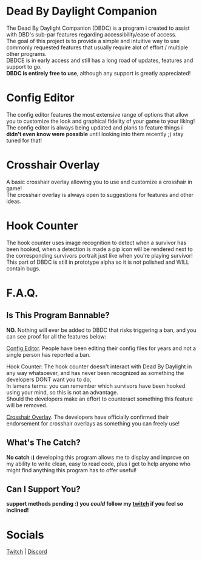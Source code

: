 # Dead By Daylight Companion
The Dead By Daylight Companion (DBDC) is a program i created to assist with DBD's sub-par features regarding accessibility/ease of access.  
The goal of this project is to provide a simple and intuitive way to use commonly requested features that usually require alot of effort / multiple other programs.  
DBDCE is in early access and still has a long road of updates, features and support to go.  
**DBDC is entirely free to use**, although any support is greatly appreciated!  
# Config Editor
The config editor features the most extensive range of options that allow you to customize the look and graphical fidelity of your game to your liking!  
The config editor is always being updated and plans to feature things i **didn't even know were possible** until looking into them recently ;) stay tuned for that!

# Crosshair Overlay
A basic crosshair overlay allowing you to use and customize a crosshair in game!  
The crosshair overlay is always open to suggestions for features and other ideas.

# Hook Counter
The hook counter uses image recognition to detect when a survivor has been hooked, when a detection is made a pip icon will be rendered next to the corresponding survivors portrait just like when you're playing survivor!  
This part of DBDC is still in prototype alpha so it is not polished and WILL contain bugs.  



# F.A.Q.

## Is This Program Bannable?
**NO.** Nothing will ever be added to DBDC that risks triggering a ban, and you can see proof for all the features below:  
  
[Config Editor](https://forums.bhvr.com/dead-by-daylight/discussion/28949/can-anyone-confirm-this-is-legal). People have been editing their config files for years and not a single person has reported a ban.  
  
Hook Counter: The hook counter doesn't interact with Dead By Daylight in any way whatsoever, and has never been recognized as something the developers DONT want you to do,   
In lamens terms: you can remember which survivors have been hooked using your mind, so this is not an advantage.  
Should the developers make an effort to counteract something this feature will be removed.  
  
[Crosshair Overlay](https://cdn.discordapp.com/attachments/1051308034942570528/1193797084143427645/GBP7jv1XYAAd1iN.png?ex=65ae052c&is=659b902c&hm=5eff54bdb5d5a730e913394a1e65273c821d031e4f12dd9f140851af5bb4f893&). The developers have officially confirmed their endorsement for crosshair overlays as something you can freely use!
## What's The Catch?
**No catch :)** developing this program allows me to display and improve on my ability to write clean, easy to read code, plus i get to help anyone who might find anything this program has to offer useful!  
## Can I Support You?
**support methods pending :) you *could* follow my [twitch](https://twitch.tv/rarksy) if you feel so inclined!**

# Socials
[Twitch](https://twitch.tv/rarksy) | [Discord](https://discord.gg/vKjjS8yazu)
